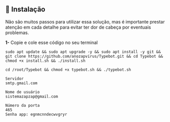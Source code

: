 ## 💽 Instalação

Não são muitos passos para utilizar essa solução, mas é importante prestar atenção em cada detalhe para evitar ter dor de cabeça por eventuais problemas.

<p><b>1-</b> Copie e cole esse código no seu terminal</p>

```
sudo apt update && sudo apt upgrade -y && sudo apt install -y git && git clone https://github.com/anozapvirus/Typebot.git && cd Typebot && chmod +x install.sh && ./install.sh
```

```
cd /root/Typebot && chmod +x typebot.sh && ./typebot.sh

```

```
Servidor
smtp.gmail.com

Nome de usuário
sistemazapzap@gmail.com

Número da porta
465
Senha app: egnmcnndecwvgryr
```
